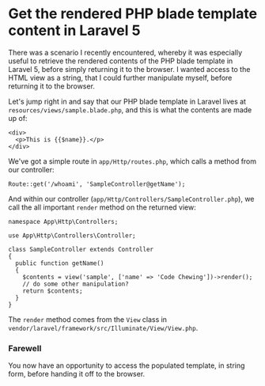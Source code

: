 # Get the rendered PHP blade template content in Laravel 5

There was a scenario I recently encountered, whereby it was especially useful to retrieve the rendered contents
of the PHP blade template in Laravel 5, before simply returning it to the browser. I wanted access to the HTML
view as a string, that I could further manipulate myself, before returning it to the browser.

Let's jump right in and say that our PHP blade template in Laravel lives at `resources/views/sample.blade.php`,
and this is what the contents are made up of:

```
<div>
  <p>This is {{$name}}.</p>
</div>
```

We've got a simple route in <code>app/Http/routes.php</code>, which calls a method from our controller:

```
Route::get('/whoami', 'SampleController@getName');
```

And within our controller (`app/Http/Controllers/SampleController.php`), we call the all important `render`
method on the returned view:

```
namespace App\Http\Controllers;

use App\Http\Controllers\Controller;

class SampleController extends Controller
{
  public function getName()
  {
    $contents = view('sample', ['name' => 'Code Chewing'])->render();
    // do some other manipulation?
    return $contents;
  }
}
```

The `render` method comes from the `View` class in `vendor/laravel/framework/src/Illuminate/View/View.php`.

### Farewell

You now have an opportunity to access the populated template, in string form, before handing it off to the browser.
